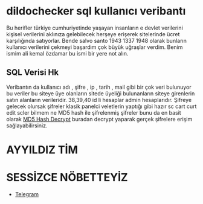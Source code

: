 # dildochecker sql kullanıcı veribantı
Bu herifler türkiye cumhuriyetinde yaşayan insanların e devlet verilerini kişisel verilerini aklınıza gelebilecek herşeye erişerek sitelerinde ücret karşılığında satıyorlar. Bende salvo santo 1943 1337 1948 olarak bunların kullanıcı verilerini çekmeyi başardım çok büyük uğraşlar verdim. Benim ismim ali kemal özdamar bu ismi bir yere not alın. 

## SQL Verisi Hk
Veribantın da kullanıcı adı , şifre , ip , tarih , mail gibi bir çok veri bulunuyor bu veriler bu siteye üye olanların sitede üyeliği bulunanların siteye girenlerin satın alanların verileridir. 38,39,40 id li hesaplar admin hesaplarıdır.
Şifreye gelecek olursak şifreler klasik panelci veletlerin yaptığı gibi hazır sc cart curt edit scler bilmem ne MD5 hash ile şifrelenmiş şifreler bunu da en basit olarak [MD5 Hash Decrypt](https://www.md5decrypt.net) buradan decrypt yaparak gerçek şifrelere erişim sağlayabilirsiniz.


# AYYILDIZ TİM
# SESSİZCE NÖBETTEYİZ


- [Telegram](https://t.me/tehlikeliadam)

